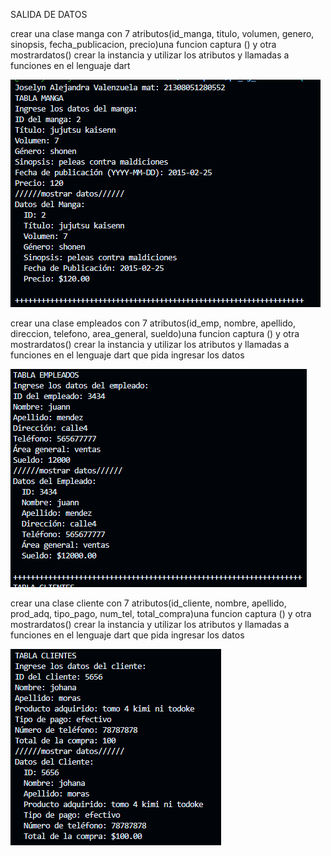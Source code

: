 SALIDA DE DATOS

crear una clase manga con 7 atributos(id_manga, titulo, volumen, genero, sinopsis, fecha_publicacion, precio)una funcion captura () y otra mostrardatos() crear la instancia y utilizar los atributos y llamadas a funciones en el lenguaje dart

![alt text](image-10.png)


crear una clase empleados con 7 atributos(id_emp, nombre, apellido, direccion, telefono, area_general, sueldo)una funcion captura () y otra mostrardatos() crear la instancia y utilizar los atributos y llamadas a funciones en el lenguaje dart que pida ingresar los datos

![alt text](image-11.png)


crear una clase cliente con 7 atributos(id_cliente, nombre, apellido, prod_adq, tipo_pago, num_tel, total_compra)una funcion captura () y otra mostrardatos() crear la instancia y utilizar los atributos y llamadas a funciones en el lenguaje dart que pida ingresar los datos

![alt text](image-12.png)